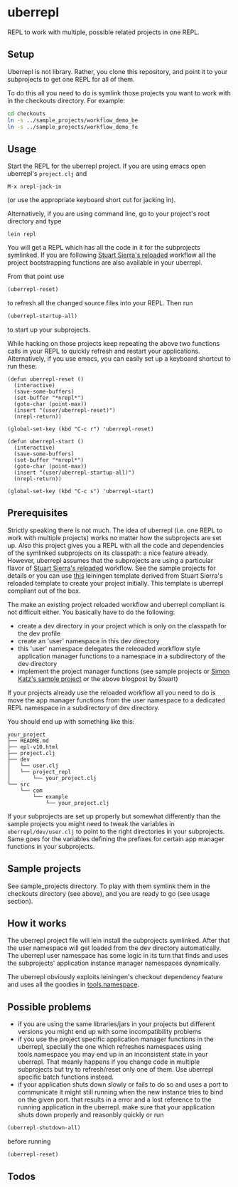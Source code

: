 # uberrepl

REPL to work with multiple, possible related projects in one REPL.

## Setup

Uberrepl is not library. Rather, you clone this repository, and point it to your subprojects to get one REPL for all of them.

To do this all you need to do is symlink those projects you want to work with in the checkouts directory. For example:
```sh
cd checkouts
ln -s ../sample_projects/workflow_demo_be
ln -s ../sample_projects/workflow_demo_fe
```

## Usage

Start the REPL for the uberrepl project. If you are using emacs open uberrepl's ```project.clj``` and

    M-x nrepl-jack-in

(or use the appropriate keyboard short cut for jacking in).

Alternatively, if you are using command line, go to your project's root directory and type

    lein repl

You will get a REPL which has all the code in it for the subprojects symlinked. If you are following [Stuart Sierra's reloaded](http://thinkrelevance.com/blog/2013/06/04/clojure-workflow-reloaded) workflow all the project bootstrapping functions are also available in your uberrepl.

From that point use

```clojure
(uberrepl-reset)
```
to refresh all the changed source files into your REPL. Then run
```clojure
(uberrepl-startup-all)
```
to start up your subprojects.

While hacking on those projects keep repeating the above two functions calls in your REPL to quickly refresh and restart your applications. Alternatively, if you use emacs, you can easily set up a keyboard shortcut to run these:

    (defun uberrepl-reset ()
      (interactive)
      (save-some-buffers)
      (set-buffer "*nrepl*")
      (goto-char (point-max))
      (insert "(user/uberrepl-reset)")
      (nrepl-return))

    (global-set-key (kbd "C-c r") 'uberrepl-reset)

    (defun uberrepl-start ()
      (interactive)
      (save-some-buffers)
      (set-buffer "*nrepl*")
      (goto-char (point-max))
      (insert "(user/uberrepl-startup-all)")
      (nrepl-return))

    (global-set-key (kbd "C-c s") 'uberrepl-start)

## Prerequisites

Strictly speaking there is not much. The idea of uberrepl (i.e. one REPL to work with multiple projects) works no matter how the subprojects are set up. Also this project gives you a REPL with all the code and dependencies of the symlinked subprojects on its classpath: a nice feature already. However, uberrepl assumes that the subprojects are using a particular flavor of [Stuart Sierra's reloaded](http://thinkrelevance.com/blog/2013/06/04/clojure-workflow-reloaded) workflow. See the sample projects for details or you can use [this](https://github.com/benedekfazekas/reloaded) leiningen template derived from Stuart Sierra's reloaded template to create your project initially. This template is uberrepl compliant out of the box.

The make an existing project reloaded workflow and uberrepl compliant is not difficult either. You basically have to do the following:
- create a dev directory in your project which is only on the classpath for the dev profile
- create an 'user' namespace in this dev directory
- this 'user' namespace delegates the releoaded workflow style application manager functions to a namespace in a subdirectory of the dev directory
- implement the project manager functions (see sample projects or [Simon Katz's sample project](https://github.com/simon-katz/clojure-workflow-demo) or the above blogpost by Stuart)

If your projects already use the reloaded workflow all you need to do is move the app manager functions from the user namespace to a dedicated REPL namespace in a subdirectory of dev directory.

You should end up with something like this:

    your_project
    ├── README.md
    ├── epl-v10.html
    ├── project.clj
    ├── dev
    │   └── user.clj
    │   └── project_repl
    │       └── your_project.clj
    └── src
        └── com
            └── example
                └── your_project.clj


If your subprojects are set up properly but somewhat differently than the sample projects you might need to tweak the variables in `uberrepl/dev/user.clj` to point to the right directories in your subprojects. Same goes for the variables defining the prefixes for certain app manager functions in your subprojects.

## Sample projects

See sample_projects directory. To play with them symlink them in the checkouts directory (see above), and you are ready to go (see usage section).

## How it works

The uberrepl project file will lein install the subprojects symlinked. After that the user namespace will get loaded from the dev directory automatically. The uberrepl user namespace has some logic in its turn that finds and uses the subprojects' application instance manager namespaces dynamically.

The uberrepl obviously exploits leiningen's checkout dependency feature and uses all the goodies in [tools.namespace](https://github.com/clojure/tools.namespace).

## Possible problems

- if you are using the same libraries/jars in your projects but different versions you might end up with some incompatibility problems
- if you use the project specific application manager functions in the uberrepl, specially the one which refreshes namespaces using tools.namespace you may end up in an inconsistent state in your uberrepl. That meanly happens if you change code in multiple subprojects but try to refresh/reset only one of them. Use uberrepl specific batch functions instead.
- if your application shuts down slowly or fails to do so and uses a port to communicate it might still running when the new instance tries to bind on the given port. that results in a error and a lost reference to the running application in the uberrepl. make sure that your application shuts down properly and reasonbly quickly or run
```clojure
(uberrepl-shutdown-all)
```
before running
```clojure
(uberrepl-reset)
```

## Todos
